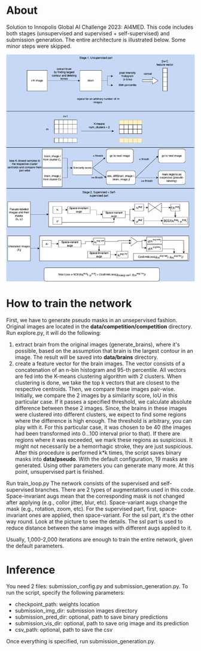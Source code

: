 # About
Solution to Innopolis Global AI Challenge 2023: AI4MED.
This code includes both stages (unsupervised and supervised + self-supervised) and submission generation.
The entire architecture is illustrated below. Some minor steps were skipped.

![Arch](architecture.png)

# How to train the network
First, we have to generate pseudo masks in an unsepervised fashion. 
Original images are located in the **data/competition/competition** directory. 
Run explore.py, it will do the following:
1) extract brain from the original images (generate_brains), where it's possible, based on the assumption that brain is the largest contour
in an image. The result will be saved into **data/brains** directory.
2) create a feature vector for the brain images. The vector consists of a concatenation of an n-bin histogram and 95-th percentile.
All vectors are fed into the K-means clustering algorithm with 2 clusters. When clustering is done, we take the top k vectors
that are closest to the respective centroids. Then, we compare these images pair-wise.
Initially, we compare the 2 images by a similarity score, IoU in this particular case. If it passes a specified threshold,
we calculate absolute difference between these 2 images. Since, the brains in these images were clustered into different
clusters, we expect to find some regions where the difference is high enough. The threshold is arbitrary, you can play with it.
For this particular case, it was chosen to be 40 (the images had been transformed into 0...100 interval prior to that). If there are regions where it was exceeded, we mark these regions as suspicious.
It might not necessarily be a hemorrhagic stroke, they are just suspicious.
After this procedure is performed k*k times, the script saves binary masks into **data/pseudo**.
With the default configuration, 19 masks are generated. Using other parameters you can generate many more. At this point, unsupervised part is finished.

Run train_loop.py
The network consists of the supervised and self-supervised branches. There are 2 types of augmentations used in this code.
Space-invariant augs mean that the corresponding mask is not changed after applying (e.g., collor jitter, blur, etc).
Space-variant augs change the mask (e.g., rotation, zoom, etc). 
For the supervised part, first, space-invariant ones are applied, then space-variant. 
For the ssl part, it's the other way round.
Look at the picture to see the details. The ssl part is used to reduce distance between the same images with different 
augs applied to it.

Usually, 1,000-2,000 iterations are enough to train the entire network, given the default parameters.

# Inference
You need 2 files: submission_config.py and submission_generation.py. To run the script, specify the following parameters:
- checkpoint_path: weights location
- submission_img_dir: submission images directory 
- submission_pred_dir: optional, path to save binary predictions
- submission_vis_dir: optional, path to save orig image and its prediction
- csv_path: optional, path to save the csv

Once everything is specified, run submission_generation.py.